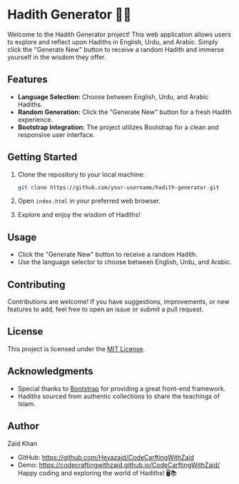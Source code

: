 # Hadith Generator 🌙✨

Welcome to the Hadith Generator project! This web application allows users to explore and reflect upon Hadiths in English, Urdu, and Arabic. Simply click the "Generate New" button to receive a random Hadith and immerse yourself in the wisdom they offer.

## Features
- **Language Selection:** Choose between English, Urdu, and Arabic Hadiths.
- **Random Generation:** Click the "Generate New" button for a fresh Hadith experience.
- **Bootstrap Integration:** The project utilizes Bootstrap for a clean and responsive user interface.

## Getting Started
1. Clone the repository to your local machine:

    ```bash
    git clone https://github.com/your-username/hadith-generator.git
    ```

2. Open `index.html` in your preferred web browser.

3. Explore and enjoy the wisdom of Hadiths!

## Usage
- Click the "Generate New" button to receive a random Hadith.
- Use the language selector to choose between English, Urdu, and Arabic.

## Contributing
Contributions are welcome! If you have suggestions, improvements, or new features to add, feel free to open an issue or submit a pull request.

## License
This project is licensed under the [MIT License](LICENSE).

## Acknowledgments
- Special thanks to [Bootstrap](https://getbootstrap.com/) for providing a great front-end framework.
- Hadiths sourced from authentic collections to share the teachings of Islam.

## Author
Zaid Khan
- GitHub: https://github.com/Heyazaid/CodeCarftingWithZaid
- Demo: https://codecraftingwithzaid.github.io/CodeCarftingWithZaid/
Happy coding and exploring the world of Hadiths! 🖥️📚
